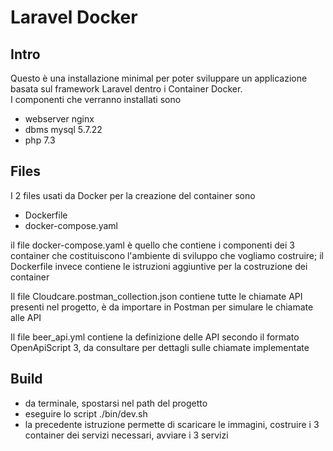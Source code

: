 # Laravel Docker

## Intro

Questo è una installazione minimal per poter sviluppare un applicazione basata sul framework Laravel dentro i Container Docker.  
I componenti che verranno installati sono 

- webserver nginx
- dbms mysql 5.7.22
- php 7.3

## Files

I 2 files usati da Docker per la creazione del container sono 

- Dockerfile
- docker-compose.yaml

il file docker-compose.yaml è quello che contiene i componenti dei 3 container che costituiscono l'ambiente di sviluppo che vogliamo costruire;
il Dockerfile invece contiene le istruzioni aggiuntive per la costruzione dei container

Il file Cloudcare.postman_collection.json contiene tutte le chiamate API presenti nel progetto, è da importare in Postman per simulare 
le chiamate alle API 

Il file beer_api.yml contiene la definizione delle API secondo il formato OpenApiScript 3, da consultare per dettagli sulle chiamate implementate

## Build

- da terminale, spostarsi nel path del progetto
- eseguire lo script ./bin/dev.sh
- la precedente istruzione permette di scaricare le immagini, costruire i 3 container dei servizi necessari, avviare i 3 servizi